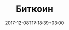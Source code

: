 ---
title: "Биткоин"
date: 2017-12-08T17:18:39+03:00
tag: "wiki"
info:
    one: "первая в мире криптовалюта"
    two: "Биткоин (bitcoin, BTC) — первая в мире криптовалюта, созданная в 2009 году Сатоши Накамото, а также платежная система, использующая данную криптовалюту. Новые биткоины создаются с помощью майнинга."
---